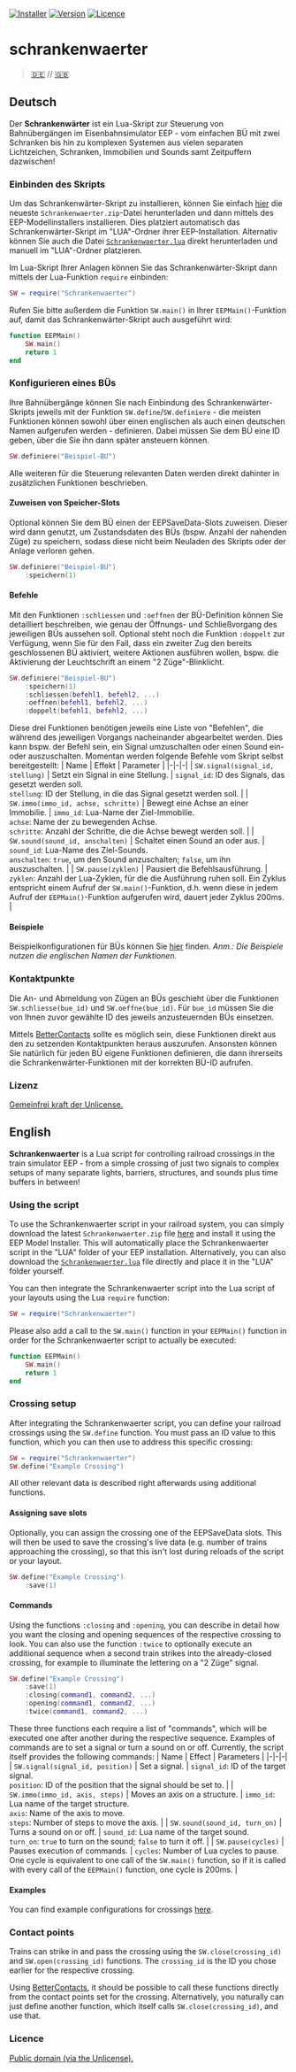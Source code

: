 [![Installer](https://github.com/anjo0803/schrankenwaerter/actions/workflows/install.yml/badge.svg)](https://github.com/anjo0803/schrankenwaerter/releases/latest)
[![Version](https://img.shields.io/github/v/release/anjo0803/schrankenwaerter)](https://github.com/anjo0803/schrankenwaerter/releases/latest)
[![Licence](https://img.shields.io/github/license/anjo0803/schrankenwaerter)](https://github.com/anjo0803/schrankenwaerter/blob/main/LICENCE.txt)
# schrankenwaerter
> [🇩🇪](#deutsch) // [🇬🇧](#english)

## Deutsch
Der **Schrankenwärter** ist ein Lua-Skript zur Steuerung von Bahnübergängen im
Eisenbahnsimulator EEP - vom einfachen BÜ mit zwei Schranken bis hin zu
komplexen Systemen aus vielen separaten Lichtzeichen, Schranken, Immobilien und
Sounds samt Zeitpuffern dazwischen!

### Einbinden des Skripts
Um das Schrankenwärter-Skript zu installieren, können Sie einfach
[hier](https://github.com/anjo0803/schrankenwaerter/releases/latest/download/Schrankenwaerter.zip)
die neueste `Schrankenwaerter.zip`-Datei herunterladen und dann mittels des
EEP-Modellinstallers installieren. Dies platziert automatisch das
Schrankenwärter-Skript im "LUA"-Ordner ihrer EEP-Installation. Alternativ
können Sie auch die Datei
[`Schrankenwaerter.lua`](https://github.com/anjo0803/schrankenwaerter/blob/main/Schrankenwaerter.lua)
direkt herunterladen und manuell im "LUA"-Ordner platzieren.

Im Lua-Skript Ihrer Anlagen können Sie das Schrankenwärter-Skript dann mittels
der Lua-Funktion `require` einbinden:
```lua
SW = require("Schrankenwaerter")
```
Rufen Sie bitte außerdem die Funktion `SW.main()` in Ihrer `EEPMain()`-Funktion
auf, damit das Schrankenwärter-Skript auch ausgeführt wird:
```lua
function EEPMain()
	SW.main()
	return 1
end
```

### Konfigurieren eines BÜs
Ihre Bahnübergänge können Sie nach Einbindung des Schrankenwärter-Skripts
jeweils mit der Funktion `SW.define`/`SW.definiere` - die meisten Funktionen
können sowohl über einen englischen als auch einen deutschen Namen aufgerufen
werden - definieren. Dabei müssen Sie dem BÜ eine ID geben, über die Sie ihn
dann später ansteuern können.
```lua
SW.definiere("Beispiel-BÜ")
```
Alle weiteren für die Steuerung relevanten Daten werden direkt dahinter in
zusätzlichen Funktionen beschrieben.

#### Zuweisen von Speicher-Slots
Optional können Sie dem BÜ einen der EEPSaveData-Slots zuweisen. Dieser wird
dann genutzt, um Zustandsdaten des BÜs (bspw. Anzahl der nahenden Züge) zu
speichern, sodass diese nicht beim Neuladen des Skripts oder der Anlage
verloren gehen.
```lua
SW.definiere("Beispiel-BÜ")
	:speichern(1)
```

#### Befehle
Mit den Funktionen `:schliessen` und `:oeffnen` der BÜ-Definition können Sie
detailliert beschreiben, wie genau der Öffnungs- und Schließvorgang des
jeweiligen BÜs aussehen soll. Optional steht noch die Funktion `:doppelt`
zur Verfügung, wenn Sie für den Fall, dass ein zweiter Zug den bereits
geschlossenen BÜ aktiviert, weitere Aktionen ausführen wollen, bspw. die
Aktivierung der Leuchtschrift an einem "2 Züge"-Blinklicht.
```lua
SW.definiere("Beispiel-BÜ")
	:speichern(1)
	:schliessen(befehl1, befehl2, ...)
	:oeffnen(befehl1, befehl2, ...)
	:doppelt(befehl1, befehl2, ...)
```

Diese drei Funktionen benötigen jeweils eine Liste von "Befehlen", die während
des jeweiligen Vorgangs nacheinander abgearbeitet werden. Dies kann bspw. der
Befehl sein, ein Signal umzuschalten oder einen Sound ein- oder auszuschalten.
Momentan werden folgende Befehle vom Skript selbst bereitgestellt:
| Name | Effekt | Parameter |
|-|-|-|
| `SW.signal(signal_id, stellung)` | Setzt ein Signal in eine Stellung. | `signal_id`: ID des Signals, das gesetzt werden soll.<br>`stellung`: ID der Stellung, in die das Signal gesetzt werden soll. |
| `SW.immo(immo_id, achse, schritte)` | Bewegt eine Achse an einer Immobilie. | `immo_id`: Lua-Name der Ziel-Immobilie.<br>`achse`: Name der zu bewegenden Achse.<br>`schritte`: Anzahl der Schritte, die die Achse bewegt werden soll. |
| `SW.sound(sound_id, anschalten)` | Schaltet einen Sound an oder aus. | `sound_id`: Lua-Name des Ziel-Sounds.<br>`anschalten`: `true`, um den Sound anzuschalten; `false`, um ihn auszuschalten. |
| `SW.pause(zyklen)` | Pausiert die Befehlsausführung. | `zyklen`: Anzahl der Lua-Zyklen, für die die Ausführung ruhen soll. Ein Zyklus entspricht einem Aufruf der `SW.main()`-Funktion, d.h. wenn diese in jedem Aufruf der `EEPMain()`-Funktion aufgerufen wird, dauert jeder Zyklus 200ms. |

#### Beispiele
Beispielkonfigurationen für BÜs können Sie
[hier](https://github.com/anjo0803/schrankenwaerter/blob/main/Examples.lua)
finden. *Anm.: Die Beispiele nutzen die englischen Namen der Funktionen.*

### Kontaktpunkte
Die An- und Abmeldung von Zügen an BÜs geschieht über die Funktionen
`SW.schliesse(bue_id)` und `SW.oeffne(bue_id)`. Für `bue_id` müssen Sie die
von Ihnen zuvor gewählte ID des jeweils anzusteuernden BÜs einsetzen.

Mittels [BetterContacts](https://github.com/EEP-Benny/BetterContacts) sollte
es möglich sein, diese Funktionen direkt aus den zu setzenden Kontaktpunkten
heraus auszurufen. Ansonsten können Sie natürlich für jeden BÜ eigene
Funktionen definieren, die dann ihrerseits die Schrankenwärter-Funktionen mit
der korrekten BÜ-ID aufrufen.

### Lizenz
[Gemeinfrei kraft der Unlicense.](https://github.com/anjo0803/schrankenwaerter/blob/main/UNLICENSE.txt)

## English
**Schrankenwaerter** is a Lua script for controlling railroad crossings in the
train simulator EEP - from a simple crossing of just two signals to complex
setups of many separate lights, barriers, structures, and sounds plus time
buffers in between!

### Using the script
To use the Schrankenwaerter script in your railroad system, you can simply
download the latest `Schrankenwaerter.zip` file
[here](https://github.com/anjo0803/schrankenwaerter/releases/latest/download/Schrankenwaerter.zip)
and install it using the EEP Model Installer. This will automatically place the
Schrankenwaerter script in the "LUA" folder of your EEP installation.
Alternatively, you can also download the
[`Schrankenwaerter.lua`](https://github.com/anjo0803/schrankenwaerter/blob/main/Schrankenwaerter.lua)
file directly and place it in the "LUA" folder yourself.

You can then integrate the Schrankenwaerter script into the Lua script of your
layouts using the Lua `require` function:
```lua
SW = require("Schrankenwaerter")
```
Please also add a call to the `SW.main()` function in your `EEPMain()` function
in order for the Schrankenwaerter script to actually be executed:
```lua
function EEPMain()
	SW.main()
	return 1
end
```

### Crossing setup
After integrating the Schrankenwaerter script, you can define your railroad
crossings using the `SW.define` function. You must pass an ID value to this
function, which you can then use to address this specific crossing:
```lua
SW = require("Schrankenwaerter")
SW.define("Example Crossing")
```
All other relevant data is described right afterwards using additional
functions.

#### Assigning save slots
Optionally, you can assign the crossing one of the EEPSaveData slots. This will
then be used to save the crossing's live data (e.g. number of trains
approaching the crossing), so that this isn't lost during reloads of the script
or your layout.
```lua
SW.define("Example Crossing")
	:save(1)
```

#### Commands
Using the functions `:closing` and `:opening`, you can describe in detail how
you want the closing and opening sequences of the respective crossing to look.
You can also use the function `:twice` to optionally execute an additional
sequence when a second train strikes into the already-closed crossing, for
example to illuminate the lettering on a "2 Züge" signal.
```lua
SW.define("Example Crossing")
	:save(1)
	:closing(command1, command2, ...)
	:opening(command1, command2, ...)
	:twice(command1, command2, ...)
```

These three functions each require a list of "commands", which will be executed
one after another during the respective sequence. Examples of commands are to
set a signal or turn a sound on or off. Currently, the script itself provides
the following commands:
| Name | Effect | Parameters |
|-|-|-|
| `SW.signal(signal_id, position)` | Set a signal. | `signal_id`: ID of the target signal.<br>`position`: ID of the position that the signal should be set to. |
| `SW.immo(immo_id, axis, steps)` | Moves an axis on a structure. | `immo_id`: Lua name of the target structure.<br>`axis`: Name of the axis to move.<br>`steps`: Number of steps to move the axis. |
| `SW.sound(sound_id, turn_on)` | Turns a sound on or off. | `sound_id`: Lua name of the target sound.<br>`turn_on`: `true` to turn on the sound; `false` to turn it off. |
| `SW.pause(cycles)` | Pauses execution of commands. | `cycles`: Number of Lua cycles to pause. One cycle is equivalent to one call of the `SW.main()` function, so if it is called with every call of the `EEPMain()` function, one cycle is 200ms. |

#### Examples
You can find example configurations for crossings
[here](https://github.com/anjo0803/schrankenwaerter/blob/main/Examples.lua).

### Contact points
Trains can strike in and pass the crossing using the `SW.close(crossing_id)`
and `SW.open(crossing_id)` functions. The `crossing_id` is the ID you chose
earlier for the respective crossing.

Using [BetterContacts](https://github.com/EEP-Benny/BetterContacts), it should
be possible to call these functions directly from the contact points set for
the crossing. Alternatively, you naturally can just define another function,
which itself calls `SW.close(crossing_id)`, and use that.

### Licence
[Public domain (via the Unlicense).](https://github.com/anjo0803/schrankenwaerter/blob/main/UNLICENSE.txt)
